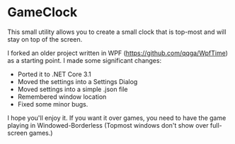 # GameClock

This small utility allows you to create a small clock that is top-most and will stay on top of the screen.

I forked an older project written in WPF (https://github.com/qqga/WpfTime) as a starting point. I made some significant changes:

- Ported it to .NET Core 3.1
- Moved the settings into a Settings Dialog
- Moved settings into a simple .json file
- Remembered window location
- Fixed some minor bugs.

I hope you'll enjoy it. If you want it over games, you need to have the game playing in Windowed-Borderless (Topmost windows don't show over full-screen games.)